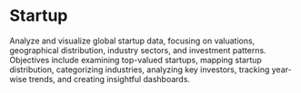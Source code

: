 # Startup
Analyze and visualize global startup data, focusing on valuations, geographical distribution, industry sectors, and investment patterns. Objectives include examining top-valued startups, mapping startup distribution, categorizing industries, analyzing key investors, tracking year-wise trends, and creating insightful dashboards.
